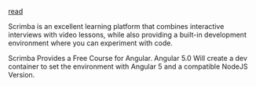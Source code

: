 [read](https://scrimba.com/build-your-first-angular-app-c027)

Scrimba is an excellent learning platform that combines interactive interviews with video lessons, while also providing a built-in development environment where you can experiment with code.

Scrimba Provides a Free Course for Angular. 
Angular 5.0
Will create a dev container to set the environment with Angular 5 and a compatible NodeJS Version.

